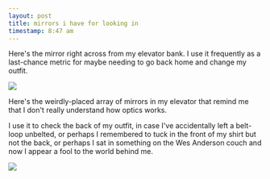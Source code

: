 ```yaml
---
layout: post
title: mirrors i have for looking in
timestamp: 8:47 am
---
```


Here's the mirror right across from my elevator bank. I use it frequently as a last-chance metric for maybe needing to go back home and change my outfit.

![](https://lh3.googleusercontent.com/5K71-v7SDTiG_3LevADSVyNl2IOuwUX3T5q_Nj82i-Wqqhn4E13LhGEWWR6OMYg_fHxVp1R9BIyo9zmG_pAMlpZlTmlNEDlFW15Wfv5J-s-aR2qPowdqIRqUxbksSF2nfQZvQNHgTnuKF9o8dBv5W_zTjcUC0Po_-q7a30N9neq7AzREYcJfRrZ5B-s5lkTLZQve1hjBDv-YEPPPjqGSI7xJynhMChl1-yemjPkgY2VG1gd-c1iQ0XAr1ZePyliz14AUpU2vf9KBbGQy6m_pbIi0IrKqtEf_s0TgDi0cOVqjSS-NzAA2VXeS4bAI4bZ8j8_QqEJe7f8WaHOxsh2_jDK2adYqdSm5VCtIEYoqA8EO-THxkjEN0KtVierGd09ARPMrKJz-H-w9js5-a7qT3GXzrl4qBlcrClE62pJ30W0dG17CEC6QH8nu9f3k8tQYwLpOA0Kf0jTTIZj35PUF14GdWbjuODjE5jFlUa-ItkYmcKRT7ZBhWXltgBk0fkT5HQy2pqECf55s4Tl_BV7lVJ9nw0ie0ZJgJerqCRBLDnPxQJkcMY-CRbd9ZyMakN_1u_KZOloX-bU2j2jErdAjZ3gilO25IaqY7sMKUT3Z-XPcLabfSQ=w603-h803-no)

Here's the weirdly-placed array of mirrors in my elevator that remind me that I don't really understand how optics works.

I use it to check the back of my outfit, in case I've accidentally left a belt-loop unbelted, or perhaps I remembered to tuck in the front of my shirt but not the back, or perhaps I sat in something on the Wes Anderson couch and now I appear a fool to the world behind me.

![](https://lh3.googleusercontent.com/t4D-G5mYf4xhHTHU-2UYoYxkxXYL7JJ-EB6tuMytskmLMdKQwWAxKv-N_Eoz5yUB9kAtgXBWVnZtaBzh4g75SSoGdTV2Cy4QDdiUHgxlwwKbpulqRCJq-7wX6CQRNFiDmy22Kn5nF9DMQAV6Efcu6iG7iLchKLKCVVzQpYQAcf4kZRKwMWb9VETxfy5UOzX947BRnFMfgSv2SfdF80ZmN7WAy7esIfD1boCYN1j5pj3ega5Mbg_dBIbYb9WIV_dvQjHFkIR2NQEHFwL53-G0n1WJnXo0ZrV-nAUxIotTGlPVMqEG6KJ3j0ID0oxasEeIejMVX6zY8TcKhHl4hhNE9EjA0tiYmeKkJU5iYGCZebegAM2_C1jqDJcMREHxSIr3uX-Z1VN9OIT_B85eRY6tscfLJqHWe1VQ0-SKKCDcrc8-bXRHitWTc2KQAQ8bTnsk8UBKr3bRDLwiEIjwKTy4kxuq2suCa7ymWfZ3tmQIbyqHtODUanwqMJEMGz8gCkhTO8yH3MP3h7n0LkA2w1xWRiaERBSbInmFzRqA5Ow8w0j-f-Z5wvmMzgUKtI8bdOdO65YZCqewj2ESm95WmlKq0EvAEOFaDsYpRLoFRYlaA7lJKxQ0Ew=w603-h803-no)
